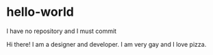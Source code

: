 # hello-world
I have no repository and I must commit

Hi there! I am a designer and developer. I am very gay and I love pizza.

